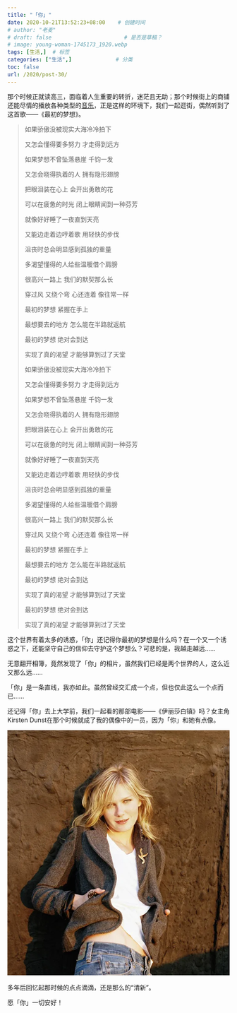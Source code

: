 ```yaml
---
title: "「你」"
date: 2020-10-21T13:52:23+08:00    # 创建时间
# author: "老麦"
# draft: false                       # 是否是草稿？
# image: young-woman-1745173_1920.webp
tags: [生活,]  # 标签
categories: ["生活",]              # 分类
toc: false
url: /2020/post-30/
---
```


那个时候正就读高三，面临着人生重要的转折，迷茫且无助；那个时候街上的商铺还能尽情的播放各种类型的[音乐](音乐.md)，正是这样的环境下，我们一起逛街，偶然听到了这首歌——《最初的梦想》。

> 如果骄傲没被现实大海冷冷拍下
>
> 又怎会懂得要多努力 才走得到远方
>
> 如果梦想不曾坠落悬崖 千钧一发
>
> 又怎会晓得执着的人 拥有隐形翅牓
>
> 把眼泪装在心上 会开出勇敢的花
>
> 可以在疲惫的时光 闭上眼睛闻到一种芬芳
>
> 就像好好睡了一夜直到天亮
>
> 又能边走着边哼着歌 用轻快的步伐
>
> 沮丧时总会明显感到孤独的重量
>
> 多渴望懂得的人给些温暖借个肩膀
>
> 很高兴一路上 我们的默契那么长
>
> 穿过风 又绕个弯 心还连着 像往常一样
>
> 最初的梦想 紧握在手上
>
> 最想要去的地方 怎么能在半路就返航
>
> 最初的梦想 绝对会到达
>
> 实现了真的渴望 才能够算到过了天堂
>
> 
>
> 如果骄傲没被现实大海冷冷拍下
>
> 又怎会懂得要多努力 才走得到远方
>
> 如果梦想不曾坠落悬崖 千钧一发
>
> 又怎会晓得执着的人 拥有隐形翅牓
>
> 把眼泪装在心上 会开出勇敢的花
>
> 可以在疲惫的时光 闭上眼睛闻到一种芬芳
>
> 就像好好睡了一夜直到天亮
>
> 又能边走着边哼着歌 用轻快的步伐
>
> 沮丧时总会明显感到孤独的重量
>
> 多渴望懂得的人给些温暖借个肩膀
>
> 很高兴一路上 我们的默契那么长
>
> 穿过风 又绕个弯 心还连着 像往常一样
>
> 最初的梦想 紧握在手上
>
> 最想要去的地方 怎么能在半路就返航
>
> 最初的梦想 绝对会到达
>
> 实现了真的渴望 才能够算到过了天堂
>
> 最初的梦想 绝对会到达
>
> 实现了真的渴望 才能够算到过了天堂

这个世界有着太多的诱惑，「你」还记得你最初的梦想是什么吗？在一个又一个诱惑之下，还能坚守自己的信仰去守护这个梦想么？可悲的是，我越走越远……

无意翻开相簿，竟然发现了「你」的相片，虽然我们已经是两个世界的人，这么近又那么远……

「你」是一条直线，我亦如此。虽然曾经交汇成一个点，但也仅此这么一个点而已……

还记得「你」去上大学前，我们一起看的那部电影——《伊丽莎白镇》吗？女主角Kirsten Dunst在那个时候就成了我的偶像中的一员，因为「你」和她有点像。

![](post/laomai/2023/02/27/163fc2ba9486d2-1.webp)

多年后回忆起那时候的点点滴滴，还是那么的“清新”。

愿「你」一切安好！
